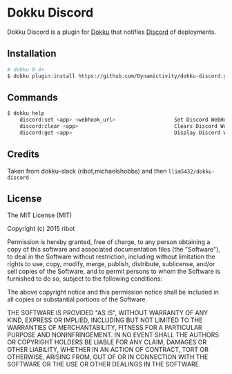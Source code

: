 # Dokku Discord

Dokku Discord is a plugin for [Dokku](https://github.com/dokku/dokku) that notifies [Discord](http://www.discord.com) of deployments.

## Installation

```sh
# dokku 0.4+
$ dokku plugin:install https://github.com/Dynamictivity/dokku-discord.git
```

## Commands

```sh
$ dokku help
    discord:set <app> <webhook_url>                   Set Discord WebHook URL
    discord:clear <app>                               Clears Discord WebHook URL
    discord:get <app>                                 Display Discord WebHook URL
```
## Credits
Taken from dokku-slack (ribot,michaelshobbs) and then `llim5432/dokku-discord`

## License

The MIT License (MIT)

Copyright (c) 2015 ribot

Permission is hereby granted, free of charge, to any person obtaining a copy
of this software and associated documentation files (the "Software"), to deal
in the Software without restriction, including without limitation the rights
to use, copy, modify, merge, publish, distribute, sublicense, and/or sell
copies of the Software, and to permit persons to whom the Software is
furnished to do so, subject to the following conditions:

The above copyright notice and this permission notice shall be included in
all copies or substantial portions of the Software.

THE SOFTWARE IS PROVIDED "AS IS", WITHOUT WARRANTY OF ANY KIND, EXPRESS OR
IMPLIED, INCLUDING BUT NOT LIMITED TO THE WARRANTIES OF MERCHANTABILITY,
FITNESS FOR A PARTICULAR PURPOSE AND NONINFRINGEMENT. IN NO EVENT SHALL THE
AUTHORS OR COPYRIGHT HOLDERS BE LIABLE FOR ANY CLAIM, DAMAGES OR OTHER
LIABILITY, WHETHER IN AN ACTION OF CONTRACT, TORT OR OTHERWISE, ARISING FROM,
OUT OF OR IN CONNECTION WITH THE SOFTWARE OR THE USE OR OTHER DEALINGS IN THE
SOFTWARE.
